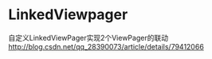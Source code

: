 # LinkedViewpager
自定义LinkedViewPager实现2个ViewPager的联动
http://blog.csdn.net/qq_28390073/article/details/79412066
